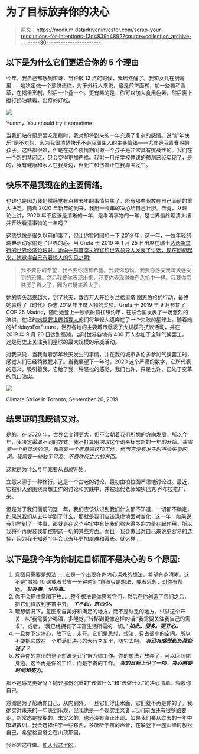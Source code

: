 # 为了目标放弃你的决心

> 原文：<https://medium.datadriveninvestor.com/scrap-your-resolutions-for-intentions-13d4839a4892?source=collection_archive---------30----------------------->

## 以下是为什么它们更适合你的 5 个理由

今年，我自己都感到惊讶，当钟敲 12 点的时候，我居然醒了。我和女儿在厨房里……她决定做一个煎饼蛋糕，对于外行人来说，这是煎饼面糊，加一些糖和香草，在锅里烹制，然后一个叠一个。更有趣的是，你可以加入食用色素，然后裹上搅打奶油糖霜。出奇的好吃。

![](img/b231093bf9fe9d0dd70e6a63430f3a0b.png)

Yummy. You should try it sometime

当我们站在厨房里吃蛋糕时，我对即将到来的一年充满了复杂的感情。说“新年快乐”是不对的，因为我很清楚快乐不是我周围人的主导情绪——尤其是我青春期的孩子。这些都很难，但是在这个疫情期间做一个孩子是非常具有挑战性的。我们在一个新的禁闭区，只会变得更加严格。我对一月份学校停课的预测已经实现了，是的，我有健康和家人在我身边，但死亡和伤害正在我周围发生。

## 快乐不是我现在的主要情绪。

也许也是因为我仍然感觉有点被去年的事情烧焦了，所有那些我放在自己面前的重大决定。随着 2020 年新年的到来，我用一长串的决心给自己壮胆。毕竟，从理论上讲，2020 年不应该是清晰的一年，是看清事物的一年，是世界最终理清头绪并开始看清事物的一年吗？

这感觉像是很久以前的事了，但让你暂时回想一下 2019 年，这一年，一位年轻的瑞典活动家偷走了世界的心。当 Greta 于 2019 年 1 月 25 日出席在瑞士[达沃斯举行的世界经济论坛时，她向一群首席执行官和世界领导人发表了讲话，现在回想起来，她觉得自己有着惊人的先见之明:](https://www.environmentshow.com/greta-thunberg-quotes/#:~:text=But%20I%20don't%20want,fire%2C%20because%20it%20is.%E2%80%9D)

> 我不要你的希望，我不要你抱有希望。我要你恐慌，我要你感受我每天感受到的恐惧。然后我要你表现出来，我要你表现得像在危机中一样。我要你假装房子着火了，因为它确实着火了。

她的势头越来越大，到了秋天，数百万人开始关注格里塔·图恩伯格的行动，最终她赢得了《时代》杂志 2019 年年度人物的奖项。Greta 于 2019 年 9 月参加了 COP 25 Madrid，随后她登上一艘帆船前往纽约市，在联合国发表了一场激烈的演讲，在纽约[她提醒世界领导人](https://www.theguardian.com/environment/2019/sep/23/greta-thunberg-speech-un-2019-address)他们将年轻人遗弃在了一个失败的星球上。随着她的#FridaysForFuture，世界各地的主要城市爆发了大规模的抗议活动，并在 2019 年 9 月 20 日达到高潮，当时世界各地有 400 万人参加了全球气候罢工，这是历史上关注我们星球的最大规模的示威活动。

对我来说，当我看着那年秋天发生的事情，并在我的城市多伦多参加气候罢工时，感觉人们已经稍微醒来了。当我展望下一年时，2020 这个严肃的数字，它所代表的意义，吸引着我，它给了我一种轻松的感觉，我们也许，只是也许，正处于变革的风口浪尖。

![](img/6231bf5d9119f2183d9e00c45192316f.png)

Climate Strike in Toronto, September 20, 2019

## 结果证明我既错又对。

是的，在 2020 年，世界会变得更大，但不会朝着我们所想的方向发展。所以今年，我决定采取不同的方式。我不打算用*决议*这个词来标志新的一年*的开始。我需要一个更灵活的词。我需要一个愿意做这项工作，但当它没有发生时不会失望的词。我需要一些触手可及、不费吹灰之力的东西。*

这就是为什么今年我要从*意图*开始。

立意来源于一种修行。这是一个古老的讨论，最初由柏拉图严肃地讨论过。最近，它被引入到围绕冥想工作的讨论和实践中，并被现代老师如狄巴克·乔布拉推广开来。

但是对于我们面前的这一年，我们应该认识到我们什么都不知道，一切都不确定，如果说我们从去年学到了什么，那就是我们应该谦虚地面对变化...这一年，如果说我们学到了一件事，那就是在这个宇宙中有比我们强大得多的力量在起作用。所以我将不再假装我能控制这一切的某些方面。而且，我会做出对自己来说更容易的选择，因为我不知道今年会比去年更加艰难和漫长。就这样…

## 以下是我今年为你制定目标而不是决心的 5 个原因:

1.  意图只需要是想法……它是一个出现在你内心深处的想法，希望有点清晰。这不是“减掉 10 磅或者节省一分钟时间”意图只是想法，或者思想，对你有帮助。
    ***好办事，少办事。***
2.  你不会抓住意图不放……整个想法是你思考它们，然后在你创造了它们之后，把它们释放到宇宙中去。
    ***了不起，东西少。***
3.  理想情况下，意图来自美好和满足的地方，而不是缺乏的地方。试试这个开关…从“我需要少喝酒，多睡觉，”转移到更像这样的话:“我需要关注我自己的需求”，或者，“我已经拥有了丰富生活所需的一切。”
    ***如此。很多。更开心。***
4.  一旦你下定决心，放下它，走开。它们是思想，想法，只占很小的空间。所以不要把它放在一个堆满旧决心的大行李车里，随它去吧。
    ***有没有感觉到负荷变轻了？***
5.  放弃你的意图的整个想法是让宇宙为你工作。你的想法，放弃了，可以回到你身边。这不再是你的工作，而是宇宙的工作。
    ***我的日程上少了一项。决心需要时间和努力。***

那不是感觉更好吗？抛弃那份沉重的“该做什么”和“该做什么”的决心清单。释放你自己。

意图是为了帮助你自己，从内到外。一旦它们浮出水面，它们就不再是你的了。我确实对未来的一年感到乐观，但我也是一个现实主义者…我们前面还有很多路要走。新常态是模糊的、未定义的，也还没有真正出现。如果我们要从过去的一年中吸取教训，我会选择少学一些东西，多听听宇宙的声音，在攀登下一座山峰时放松自己。希望格里塔会在山顶那里。

我经常这样做。[加入我这里的](https://app.convertkit.com/forms/designers/1877461/edit)。